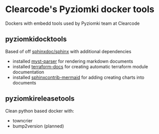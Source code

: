 # Clearcode's Pyziomki docker tools

Dockers with embedd tools used by Pyziomki team at Clearcode

## pyziomkidocktools

Based of off [sphinxdoc/sphinx](https://hub.docker.com/r/sphinxdoc/sphinx) with additional dependencies 

* installed [myst-parser](https://myst-parser.readthedocs.io/en/latest/) for rendering markdown documents
* installed [terraform-docs](https://github.com/terraform-docs/terraform-docs) for creating automatic terraform module documentation
* installed [sphinxcontrib-mermaid](https://github.com/mgaitan/sphinxcontrib-mermaid) for adding creating charts into documents

## pyziomkireleasetools

Clean python based docker with:

* towncrier
* bump2version (planned)
